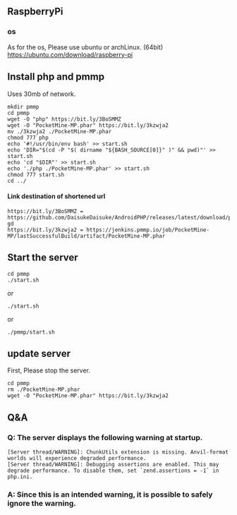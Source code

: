 ## RaspberryPi
### os
As for the os, Please use ubuntu or archLinux. (64bit) 
https://ubuntu.com/download/raspberry-pi  

## Install php and pmmp
Uses 30mb of network.
```
mkdir pmmp
cd pmmp
wget -O "php" https://bit.ly/3BoSMMZ
wget -O "PocketMine-MP.phar" https://bit.ly/3kzwja2
mv ./3kzwja2 ./PocketMine-MP.phar
chmod 777 php
echo '#!/usr/bin/env bash' >> start.sh
echo 'DIR="$(cd -P "$( dirname "${BASH_SOURCE[0]}" )" && pwd)"' >> start.sh
echo 'cd "$DIR"' >> start.sh
echo './php ./PocketMine-MP.phar' >> start.sh
chmod 777 start.sh
cd ../
```
#### Link destination of shortened url
```
https://bit.ly/3BoSMMZ = https://github.com/DaisukeDaisuke/AndroidPHP/releases/latest/download/php-gd
https://bit.ly/3kzwja2 = https://jenkins.pmmp.io/job/PocketMine-MP/lastSuccessfulBuild/artifact/PocketMine-MP.phar
```
## Start the server
```
cd pmmp
./start.sh
```
or
```
./start.sh
```
or
```
./pmmp/start.sh
```

## update server
First, Please stop the server.
```
cd pmmp
rm ./PocketMine-MP.phar
wget -O "PocketMine-MP.phar" https://bit.ly/3kzwja2
```

## Q&A
### Q: The server displays the following warning at startup.
```
[Server thread/WARNING]: ChunkUtils extension is missing. Anvil-format worlds will experience degraded performance.
[Server thread/WARNING]: Debugging assertions are enabled. This may degrade performance. To disable them, set `zend.assertions = -1` in php.ini.
```
### A: Since this is an intended warning, it is possible to safely ignore the warning.
